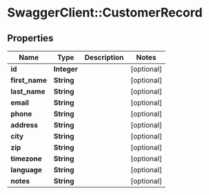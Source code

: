 # SwaggerClient::CustomerRecord

## Properties
Name | Type | Description | Notes
------------ | ------------- | ------------- | -------------
**id** | **Integer** |  | [optional] 
**first_name** | **String** |  | [optional] 
**last_name** | **String** |  | [optional] 
**email** | **String** |  | [optional] 
**phone** | **String** |  | [optional] 
**address** | **String** |  | [optional] 
**city** | **String** |  | [optional] 
**zip** | **String** |  | [optional] 
**timezone** | **String** |  | [optional] 
**language** | **String** |  | [optional] 
**notes** | **String** |  | [optional] 

